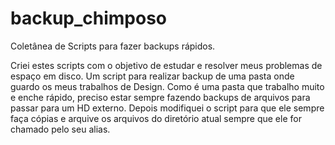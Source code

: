 # backup_chimposo
Coletânea de Scripts para fazer backups rápidos.

Criei estes scripts com o objetivo de estudar e resolver meus problemas de espaço em disco.
Um script para realizar backup de uma pasta onde guardo os meus trabalhos de Design.
Como é uma pasta que trabalho muito e enche rápido, preciso estar sempre fazendo backups de arquivos para passar para um HD externo.
Depois modifiquei o script para que ele sempre faça cópias e arquive os arquivos do diretório atual sempre que ele for chamado pelo seu alias.


